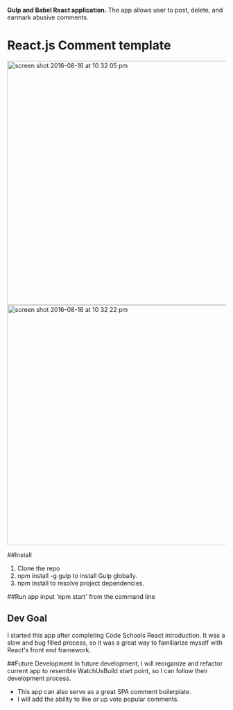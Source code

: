 **Gulp and Babel React application.**
  The app allows user to post, delete, and earmark abusive comments.

# React.js Comment template
<img width="562" alt="screen shot 2016-08-16 at 10 32 05 pm" src="https://cloud.githubusercontent.com/assets/12709735/17725609/8fa23f14-6401-11e6-9f26-0d59cd7ad035.png">

<img width="553" alt="screen shot 2016-08-16 at 10 32 22 pm" src="https://cloud.githubusercontent.com/assets/12709735/17725650/f6cbd042-6401-11e6-841d-41dfca0b5e25.png">


##Install
  1. Clone the repo
  2. npm install -g gulp to install Gulp globally.
  3. npm install to resolve project dependencies.

##Run app
input 'npm start' from the command line

## Dev Goal
I started this app after completing Code Schools React introduction.  It was a slow and bug filled process, so it was a great way to familiarize myself with React's front end framework.  

##Future Development
In future development, I will reorganize and refactor current app to resemble WatchUsBuild start point, so I can follow their development process.
- This app can also serve as a great SPA comment boilerplate.  
- I will add the ability to like or up vote popular comments.
